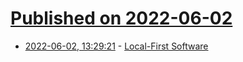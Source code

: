 # [Published on 2022-06-02](index.md)

* [2022-06-02, 13:29:21](https://news.ycombinator.com/item?id=31594613) - [Local-First Software](https://www.inkandswitch.com/local-first/)
